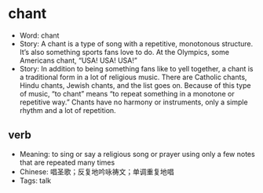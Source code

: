 # chant

- Word: chant
- Story: A chant is a type of song with a repetitive, monotonous structure. It’s also something sports fans love to do. At the Olympics, some Americans chant, “USA! USA! USA!”
- Story: In addition to being something fans like to yell together, a chant is a traditional form in a lot of religious music. There are Catholic chants, Hindu chants, Jewish chants, and the list goes on. Because of this type of music, “to chant” means “to repeat something in a monotone or repetitive way.” Chants have no harmony or instruments, only a simple rhythm and a lot of repetition.

## verb

- Meaning: to sing or say a religious song or prayer using only a few notes that are repeated many times
- Chinese: 唱圣歌；反复地吟咏祷文；单调重复地唱
- Tags: talk

